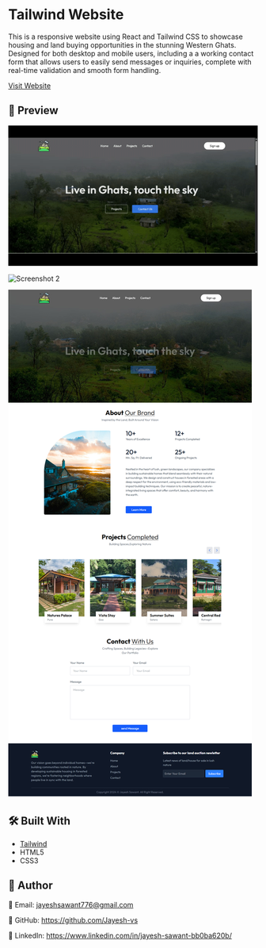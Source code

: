 
# Tailwind Website

This is a responsive website using React and Tailwind CSS to  showcase housing and land buying opportunities in the stunning Western Ghats. Designed for both desktop and mobile users, including a  a working contact form that allows users to easily send messages or inquiries, complete with real-time validation and smooth form handling.

[Visit Website](https://jayesh-vs.github.io/Tailwind-Website/) 

## 📸 Preview

![Screenshot 1](https://github.com/Jayesh-vs/Tailwind-Website/blob/90f94d246d0de7e820c148200fdf8f433341442c/preview/Header.gif)

![Screenshot 2](https://github.com/Jayesh-vs/Tailwind-Website/blob/90f94d246d0de7e820c148200fdf8f433341442c/preview/Project.gif)

![Screenshot 2](https://github.com/Jayesh-vs/Tailwind-Website/blob/90f94d246d0de7e820c148200fdf8f433341442c/preview/Website.png)



## 🛠️ Built With

- [Tailwind](https://tailwindcss.com/)
- HTML5
- CSS3

## 👤 Author
📧 Email: jayeshsawant776@gmail.com

🔗 GitHub: https://github.com/Jayesh-vs

💼 LinkedIn: https://www.linkedin.com/in/jayesh-sawant-bb0ba620b/

